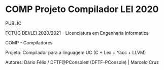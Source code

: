 # COMP Projeto Compilador LEI 2020

PUBLIC

FCTUC DEI/LEI 2020/2021 - Licenciatura em Engenharia Informatica

COMP - Compiladores

Projeto: Compilador para a linguagem UC  (C + Lex + Yacc + LLVM)


Autores: Dário Félix / DFTF@PConsole# (DFTF-PConsole) | Marcelo Cruz

